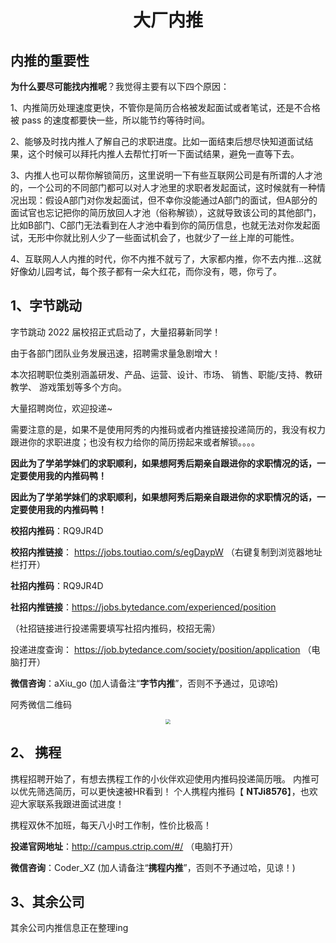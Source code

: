 <p id="大厂内推"></p>
<h1 align="center">大厂内推</h1>
<p id ="importance"></p>


## 内推的重要性



**为什么要尽可能找内推呢**？我觉得主要有以下四个原因：

1、内推简历处理速度更快，不管你是简历合格被发起面试或者笔试，还是不合格被 pass 的速度都要快一些，所以能节约等待时间。

2、能够及时找内推人了解自己的求职进度。比如一面结束后想尽快知道面试结果，这个时候可以拜托内推人去帮忙打听一下面试结果，避免一直等下去。

3、内推人也可以帮你解锁简历，这里说明一下有些互联网公司是有所谓的人才池的，一个公司的不同部门都可以对人才池里的求职者发起面试，这时候就有一种情况出现：假设A部门对你发起面试，但不幸你没能通过A部门的面试，但A部分的面试官也忘记把你的简历放回人才池（俗称解锁），这就导致该公司的其他部门，比如B部门、C部门无法看到在人才池中看到你的简历信息，也就无法对你发起面试，无形中你就比别人少了一些面试机会了，也就少了一丝上岸的可能性。

4、互联网人人内推的时代，你不内推不就亏了，大家都内推，你不去内推...这就好像幼儿园考试，每个孩子都有一朵大红花，而你没有，嗯，你亏了。

<a id="字节跳动"></a>

## 1、字节跳动

字节跳动 2022 届校招正式启动了，大量招募新同学！

由于各部门团队业务发展迅速，招聘需求量急剧增大！

本次招聘职位类别涵盖研发、产品、运营、设计、市场、 销售、职能/支持、教研教学、 游戏策划等多个方向。

大量招聘岗位，欢迎投递~

需要注意的是，如果不是使用阿秀的内推码或者内推链接投递简历的，我没有权力跟进你的求职进度；也没有权力给你的简历捞起来或者解锁。。。。

**因此为了学弟学妹们的求职顺利，如果想阿秀后期亲自跟进你的求职情况的话，一定要使用我的内推码鸭！**

**因此为了学弟学妹们的求职顺利，如果想阿秀后期亲自跟进你的求职情况的话，一定要使用我的内推码鸭！**

**校招内推码**：RQ9JR4D

**校招内推链接**： https://jobs.toutiao.com/s/egDaypW （右键复制到浏览器地址栏打开）

**社招内推码**：RQ9JR4D

**社招内推链接**：https://jobs.bytedance.com/experienced/position

（社招链接进行投递需要填写社招内推码，校招无需）

<!---

<div align="center"><img src="https://cdn.jsdelivr.net/gh/forthespada/mediaImage2@1.7/202104/字节内推二维码.jpg" style="zoom:30%;" /></div>
--->

投递进度查询：  https://job.bytedance.com/society/position/application （电脑打开）

**微信咨询**：aXiu_go  (加人请备注“**字节内推**”，否则不予通过，见谅哈)

<a name="个人微信">阿秀微信二维码</a>

<div align="center"><img src="https://cdn.jsdelivr.net/gh/forthespada/mediaImage2@1.3/202103/阿秀个人微信无汉字2.png"  style="zoom:50%;" /></div>
<a id="携程"></a>

## 2、 携程

携程招聘开始了，有想去携程工作的小伙伴欢迎使用内推码投递简历哦。
内推可以优先筛选简历，可以更快速被HR看到！ 个人携程内推码【 **NTJi8576**】，也欢迎大家联系我跟进面试进度！ 

携程双休不加班，每天八小时工作制，性价比极高！

**投递官网地址**：http://campus.ctrip.com/#/   （电脑打开）

**微信咨询**：Coder_XZ (加人请备注“**携程内推**”，否则不予通过哈，见谅！)

<a id="其余公司"></a>

## 3、其余公司

其余公司内推信息正在整理ing 

